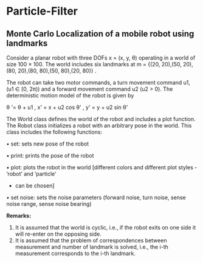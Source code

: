 # Particle-Filter

## Monte Carlo Localization of a mobile robot using landmarks


Consider a planar robot with three DOFs x = (x, y, θ) operating in a world of size 100 × 100. The world
includes six landmarks at
m = {(20, 20),(50, 20),(80, 20),(80, 80),(50, 80),(20, 80)} .

The robot can take two motor commands, a turn movement command u1, (u1 ∈ [0, 2π)) and a forward
movement command u2 (u2 > 0). The deterministic motion model of the robot is given by

θ '= θ + u1 ,
x' = x + u2 cos θ' ,
y' = y + u2 sin θ'

The World class defines the world of the robot and includes a plot function. The Robot class initializes a robot with an arbitrary
pose in the world. This class includes the following functions:

• set: sets new pose of the robot

• print: prints the pose of the robot

• plot: plots the robot in the world [different colors and different plot styles - ’robot’ and ’particle’
- can be chosen]

• set noise: sets the noise parameters (forward noise, turn noise, sense noise range,
sense noise bearing)

**Remarks:**
1. It is assumed that the world is cyclic, i.e., if the robot exits on one side it will re-enter on the opposing
side.
2. It is assumed that the problem of correspondences between measurement and number of landmark is
solved, i.e., the i-th measurement corresponds to the i-th landmark.
